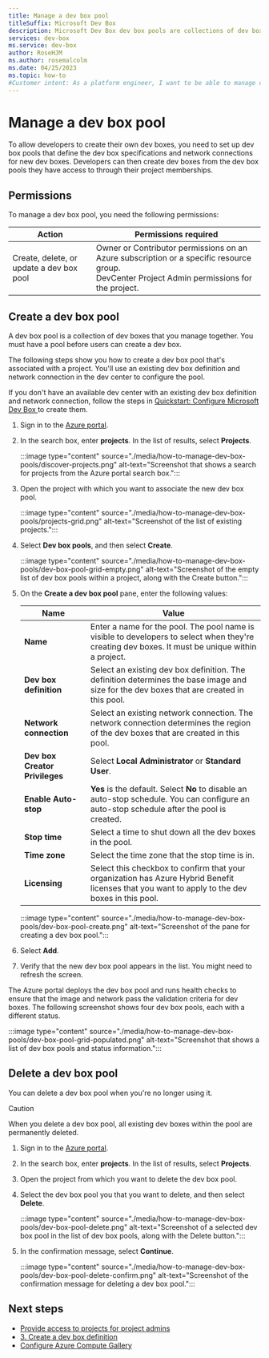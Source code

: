 ```yaml
---
title: Manage a dev box pool
titleSuffix: Microsoft Dev Box
description: Microsoft Dev Box dev box pools are collections of dev boxes that you manage together. Learn how to create, configure, and delete dev box pools. 
services: dev-box
ms.service: dev-box
author: RoseHJM
ms.author: rosemalcolm
ms.date: 04/25/2023
ms.topic: how-to
#Customer intent: As a platform engineer, I want to be able to manage dev box pools so that I can provide appropriate dev boxes to my users.
---
```


# Manage a dev box pool

To allow developers to create their own dev boxes, you need to set up dev box pools that define the dev box specifications and network connections for new dev boxes. Developers can then create dev boxes from the dev box pools they have access to through their project memberships.

## Permissions

To manage a dev box pool, you need the following permissions:

|Action|Permissions required|
|-----|-----|
|Create, delete, or update a dev box pool|Owner or Contributor permissions on an Azure subscription or a specific resource group. </br> DevCenter Project Admin permissions for the project.|

## Create a dev box pool

A dev box pool is a collection of dev boxes that you manage together. You must have a pool before users can create a dev box. 

The following steps show you how to create a dev box pool that's associated with a project. You'll use an existing dev box definition and network connection in the dev center to configure the pool.

If you don't have an available dev center with an existing dev box definition and network connection, follow the steps in [Quickstart: Configure Microsoft Dev Box ](quickstart-configure-dev-box-service.md) to create them.

1. Sign in to the [Azure portal](https://portal.azure.com).

1. In the search box, enter **projects**. In the list of results, select **Projects**.

   :::image type="content" source="./media/how-to-manage-dev-box-pools/discover-projects.png" alt-text="Screenshot that shows a search for projects from the Azure portal search box.":::

1. Open the project with which you want to associate the new dev box pool.
  
   :::image type="content" source="./media/how-to-manage-dev-box-pools/projects-grid.png" alt-text="Screenshot of the list of existing projects.":::

1. Select **Dev box pools**, and then select **Create**.

   :::image type="content" source="./media/how-to-manage-dev-box-pools/dev-box-pool-grid-empty.png" alt-text="Screenshot of the empty list of dev box pools within a project, along with the Create button.":::

1. On the **Create a dev box pool** pane, enter the following values:

   |Name|Value|
   |----|----|
   |**Name**|Enter a name for the pool. The pool name is visible to developers to select when they're creating dev boxes. It must be unique within a project.|
   |**Dev box definition**|Select an existing dev box definition. The definition determines the base image and size for the dev boxes that are created in this pool.|
   |**Network connection**|Select an existing network connection. The network connection determines the region of the dev boxes that are created in this pool.|
   |**Dev box Creator Privileges**|Select **Local Administrator** or **Standard User**.|
   |**Enable Auto-stop**|**Yes** is the default. Select **No** to disable an auto-stop schedule. You can configure an auto-stop schedule after the pool is created.|
   |**Stop time**| Select a time to shut down all the dev boxes in the pool.|
   |**Time zone**| Select the time zone that the stop time is in.|
   |**Licensing**| Select this checkbox to confirm that your organization has Azure Hybrid Benefit licenses that you want to apply to the dev boxes in this pool. |

   :::image type="content" source="./media/how-to-manage-dev-box-pools/dev-box-pool-create.png" alt-text="Screenshot of the pane for creating a dev box pool.":::

1. Select **Add**.

1. Verify that the new dev box pool appears in the list. You might need to refresh the screen.

The Azure portal deploys the dev box pool and runs health checks to ensure that the image and network pass the validation criteria for dev boxes. The following screenshot shows four dev box pools, each with a different status.

:::image type="content" source="./media/how-to-manage-dev-box-pools/dev-box-pool-grid-populated.png" alt-text="Screenshot that shows a list of dev box pools and status information.":::

## Delete a dev box pool

You can delete a dev box pool when you're no longer using it.

> [!CAUTION]
> When you delete a dev box pool, all existing dev boxes within the pool are permanently deleted.

1. Sign in to the [Azure portal](https://portal.azure.com).

1. In the search box, enter **projects**. In the list of results, select **Projects**.

1. Open the project from which you want to delete the dev box pool.
  
1. Select the dev box pool you that you want to delete, and then select **Delete**.

   :::image type="content" source="./media/how-to-manage-dev-box-pools/dev-box-pool-delete.png" alt-text="Screenshot of a selected dev box pool in the list of dev box pools, along with the Delete button.":::

1. In the confirmation message, select **Continue**.

    :::image type="content" source="./media/how-to-manage-dev-box-pools/dev-box-pool-delete-confirm.png" alt-text="Screenshot of the confirmation message for deleting a dev box pool.":::

## Next steps

- [Provide access to projects for project admins](./how-to-project-admin.md)
- [3. Create a dev box definition](quickstart-configure-dev-box-service.md#3-create-a-dev-box-definition)
- [Configure Azure Compute Gallery](./how-to-configure-azure-compute-gallery.md)